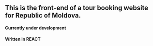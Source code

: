 <h2>This is the front-end of a tour booking website for Republic of Moldova.</h2>
<h4>Currently under development</h4>
<h4>Written in REACT</h4>
